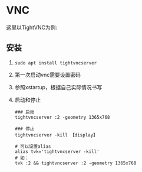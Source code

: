 # VNC

这里以TightVNC为例:

## 安装

1. `sudo apt install tightvncserver`

2. 第一次启动vnc需要设置密码

3. 参照xstartup，根据自己实际情况书写

4. 启动和停止

   ```
   ### 启动 
   tightvncserver :2 -geometry 1365x768
   
   ### 停止
   tightvncserver -kill 【display】
   
   # 可以设置alias
   alias tvk='tightvncserver -kill'
   # 如：
   tvk :2 && tightvncserver :2 -geometry 1365x768
   ```

   

